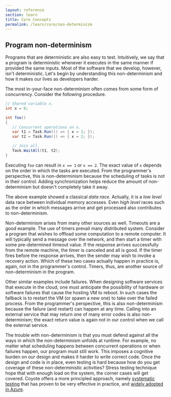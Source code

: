 ```yaml
---
layout: reference
section: learn
title: Core Concepts
permalink: /learn/core/non-determinism
---
```


## Program non-determinism

Programs that are deterministic are also easy to test. Intuitively, we say that a program is deterministic whenever it executes in the same manner if provided the same inputs. Most of the software that we develop, however, isn't deterministic. Let's begin by understanding this non-determinism and how it makes our lives as developers harder.

The most in-your-face non-determinism often comes from some form of concurrency. Consider the following procedure.

```c#
// Shared variable x.
int x = 0;

int foo()
{
   // Concurrent operations on x.
   var t1 = Task.Run(() => { x = 1; });
   var t2 = Task.Run(() => { x = 2; });

   // Join all.
   Task.WaitAll(t1, t2);
}

```
Executing `foo` can result in `x == 1` or `x == 2`. The exact value of `x` depends on the order in which the tasks are executed. From the programmer's perspective, this is non-determinism because the scheduling of tasks is not in their control. Adding synchronization helps reduce the amount of non-determinism but doesn't completely take it away.

The above example showed a classical _data race_. Actually, it is a _low level_ data race between individual memory accesses. Even _high level_ races such as the order in which messages arrive and get processed also contributes to non-determinism.

Non-determinism arises from many other sources as well. Timeouts are a good example. The use of timers prevail many distributed system. Consider a program that wishes to offload some computation to a remote computer. It will typically send a message over the network, and then start a timer with some pre-determined timeout value. If the response arrives successfully from the remote machine, the timer is canceled and all is good. If the timer fires before the response arrives, then the sender may wish to invoke a recovery action. Which of these two cases actually happen in practice is, again, not in the programmer's control. Timers, thus, are another source of non-determinism in the program.

Other similar examples include failures. When designing software services that execute in the cloud, one must anticipate the possibility of hardware or software failures that cause the hosting VM to reboot. In such cases the fallback is to restart the VM (or spawn a new one) to take over the failed process. From the programmer's perspective, this is also non-determinism because the failure (and restart) can happen at any time. Calling into an external service that may return one of many error codes is also non-determinism; the exact return value is again not in our control when we call the external service.

The trouble with non-determinism is that you must defend against all the ways in which the non-determinism unfolds at runtime. For example, no matter what scheduling happens between concurrent operations or when failures happen, our program must still work. This imposes a cognitive burden on our design and makes it harder to write correct code. Once the design and code is in place, even testing is hard because how do you get coverage of these non-deterministic activities? Stress testing technique hope that with enough load on the system, the corner cases will get covered. Coyote offers a more principled approach, namely [systematic testing](../core/systematic-testing.md) that has proven to be very effective in practice, and [widely adopted in Azure](../../case-studies/azure-batch-service.md).
